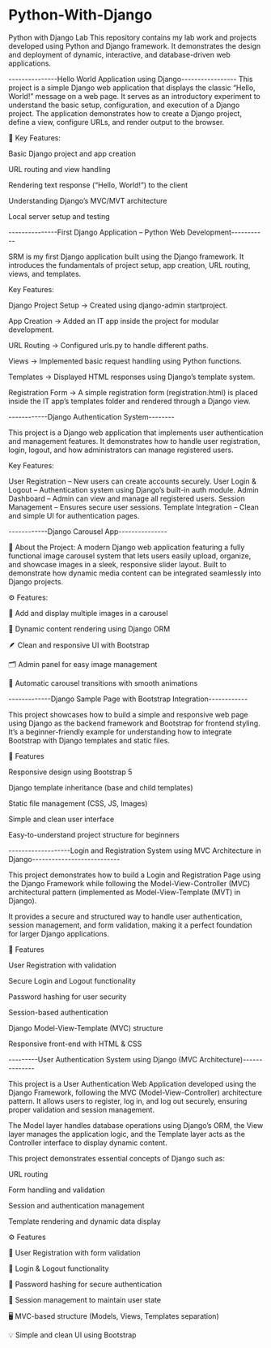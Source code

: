  # Python-With-Django


Python with Django Lab  This repository contains my lab work and projects developed using Python and Django framework. It demonstrates the design and deployment of dynamic, interactive, and database-driven web applications.




---------------Hello World Application using Django-----------------
This project is a simple Django web application that displays the classic “Hello, World!” message on a web page. It serves as an introductory experiment to understand the basic setup, configuration, and execution of a Django project. The application demonstrates how to create a Django project, define a view, configure URLs, and render output to the browser.

🚀 Key Features:

Basic Django project and app creation

URL routing and view handling

Rendering text response (“Hello, World!”) to the client

Understanding Django’s MVC/MVT architecture

Local server setup and testing













---------------First Django Application – Python Web Development-----------

SRM is my first Django application built using the Django framework. It introduces the fundamentals of project setup, app creation, URL routing, views, and templates.

Key Features:

Django Project Setup → Created using django-admin startproject.

App Creation → Added an IT app inside the project for modular development.

URL Routing → Configured urls.py to handle different paths.

Views → Implemented basic request handling using Python functions.

Templates → Displayed HTML responses using Django’s template system.

Registration Form → A simple registration form (registration.html) is placed inside the IT app’s templates folder and rendered through a Django view.






------------Django Authentication System--------

This project is a Django web application that implements user authentication and management features. It demonstrates how to handle user registration, login, logout, and how administrators can manage registered users.

Key Features:

User Registration – New users can create accounts securely.
User Login & Logout – Authentication system using Django’s built-in auth module.
Admin Dashboard – Admin can view and manage all registered users.
Session Management – Ensures secure user sessions.
Template Integration – Clean and simple UI for authentication pages.






------------Django Carousel App---------------

🧩 About the Project:
A modern Django web application featuring a fully functional image carousel system that lets users easily upload, organize, and showcase images in a sleek, responsive slider layout. Built to demonstrate how dynamic media content can be integrated seamlessly into Django projects.

⚙️ Features:

📸 Add and display multiple images in a carousel

🧠 Dynamic content rendering using Django ORM

🪶 Clean and responsive UI with Bootstrap

🗂️ Admin panel for easy image management

🔄 Automatic carousel transitions with smooth animations









-------------Django Sample Page with Bootstrap Integration------------

This project showcases how to build a simple and responsive web page using Django as the backend framework and Bootstrap for frontend styling. It’s a beginner-friendly example for understanding how to integrate Bootstrap with Django templates and static files.

🚀 Features

Responsive design using Bootstrap 5

Django template inheritance (base and child templates)

Static file management (CSS, JS, Images)

Simple and clean user interface

Easy-to-understand project structure for beginners






-------------------Login and Registration System using MVC Architecture in Django---------------------------

This project demonstrates how to build a Login and Registration Page using the Django Framework while following the Model-View-Controller (MVC) architectural pattern (implemented as Model-View-Template (MVT) in Django).

It provides a secure and structured way to handle user authentication, session management, and form validation, making it a perfect foundation for larger Django applications.

🚀 Features

User Registration with validation

Secure Login and Logout functionality

Password hashing for user security

Session-based authentication

Django Model-View-Template (MVC) structure

Responsive front-end with HTML & CSS











 ---------User Authentication System using Django (MVC Architecture)--------------

This project is a User Authentication Web Application developed using the Django Framework, following the MVC (Model-View-Controller) architecture pattern. It allows users to register, log in, and log out securely, ensuring proper validation and session management.

The Model layer handles database operations using Django’s ORM, the View layer manages the application logic, and the Template layer acts as the Controller interface to display dynamic content.

This project demonstrates essential concepts of Django such as:

URL routing

Form handling and validation

Session and authentication management

Template rendering and dynamic data display

⚙️ Features

🔐 User Registration with form validation

🔑 Login & Logout functionality

🧠 Password hashing for secure authentication

🧾 Session management to maintain user state

🖥️ MVC-based structure (Models, Views, Templates separation)

💡 Simple and clean UI using Bootstrap














